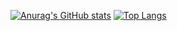 [![Anurag's GitHub stats](https://github-readme-stats.vercel.app/api?username=mishina2228)](https://github.com/anuraghazra/github-readme-stats)
[![Top Langs](https://github-readme-stats.vercel.app/api/top-langs/?username=mishina2228&layout=compact)](https://github.com/anuraghazra/github-readme-stats)
